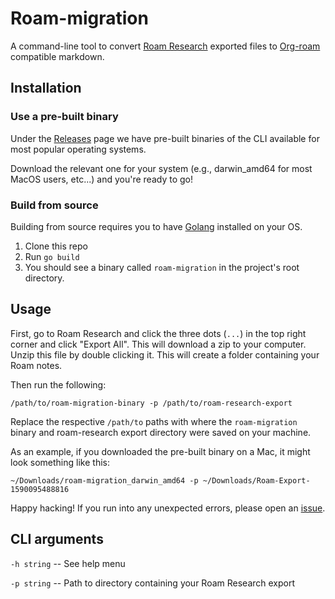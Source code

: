 # Roam-migration

A command-line tool to convert [Roam Research](https://roamresearch.com/) exported files to [Org-roam](https://github.com/org-roam/org-roam) compatible markdown.

## Installation 

### Use a pre-built binary

Under the [Releases](https://github.com/fabioberger/roam-migration/releases) page we have pre-built binaries of the CLI available for most popular operating systems.

Download the relevant one for your system (e.g., darwin_amd64 for most MacOS users, etc...) and you're ready to go!

### Build from source

Building from source requires you to have [Golang](https://golang.org/) installed on your OS.

1. Clone this repo
2. Run `go build` 
3. You should see a binary called `roam-migration` in the project's root directory.

## Usage

First, go to Roam Research and click the three dots (`...`) in the top right corner and click "Export All". This will download a zip to your computer. Unzip this file by double clicking it. This will create a folder containing your Roam notes.

Then run the following:

```
/path/to/roam-migration-binary -p /path/to/roam-research-export
```

Replace the respective `/path/to` paths with where the `roam-migration` binary and roam-research export directory were saved on your machine.

As an example, if you downloaded the pre-built binary on a Mac, it might look something like this:

```
~/Downloads/roam-migration_darwin_amd64 -p ~/Downloads/Roam-Export-1590095488816
```

Happy hacking! If you run into any unexpected errors, please open an [issue](https://github.com/fabioberger/roam-migration/issues/new). 

## CLI arguments

`-h string` -- See help menu 

`-p string` -- Path to directory containing your Roam Research export
